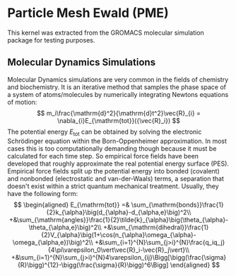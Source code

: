 # Particle Mesh Ewald (PME)
This kernel was extracted from the GROMACS molecular simulation package for testing purposes.

## Molecular Dynamics Simulations
Molecular Dynamics simulations are very common in the fields of chemistry and biochemistry.
It is an iterative method that samples the phase space of a system of atoms/molecules by numerically integrating Newtons equations of motion:
$$
m_i\frac{\mathrm{d}^2}{\mathrm{d}t^2}\vec{R}_{i} = \nabla_{i}E_{\mathrm{tot}}({\vec{R}_i})
$$
The potential energy $E_{\mathrm{tot}}$ can be obtained by solving the electronic Schrödinger equation within the Born-Oppenheimer approximation. 
In most cases this is too computationally demanding though because it must be calculated for each time step. 
So empirical force fields have been developed that roughly approximate the real potential energy surface (PES).
Empirical force fields split up the potential energy into bonded (covalent) and nonbonded (electrostatic and van-der-Waals) terms, a separation that doesn't exist within a strict quantum mechanical treatment.
Usually, they have the following form:
$$
\begin{aligned}
E_{\mathrm{tot}} =& \sum_{\mathrm{bonds}}\frac{1}{2}k_{\alpha}\big(d_{\alpha}-d_{\alpha,e}\big)^2\\
+&\sum_{\mathrm{angles}}\frac{1}{2}\tilde{k}_{\alpha}\big(\theta_{\alpha}-\theta_{\alpha,e}\big)^2\\
+&\sum_{\mathrm{dihedral}}\frac{1}{2}V_{\alpha}\big(1+\cos(n_{\alpha}\omega_{\alpha}-\omega_{\alpha,e})\big)^2\\
+&\sum_{i=1}^{N}\sum_{j>i}^{N}\frac{q_iq_j}{4\pi\varepsilon_0\vert\vec{R}_i-\vec{R}_j\vert}\\
+&\sum_{i=1}^{N}\sum_{j>i}^{N}4\varepsilon_{ij}\Bigg[\bigg(\frac{\sigma}{R}\bigg)^{12}-\bigg(\frac{\sigma}{R}\bigg)^6\Bigg]
\end{aligned}
$$
